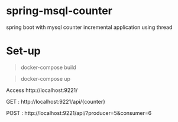 # spring-msql-counter
spring boot with mysql counter incremental application using thread
 
 # Set-up
 > docker-compose build
 
 > docker-compose up
 
 Access http://localhost:9221/
 
 
 GET : http://localhost:9221/api/{counter}
 
 POST : http://localhost:9221/api/?producer=5&consumer=6
 
 
